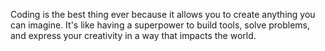 Coding is the best thing ever because it allows you to create anything you can imagine. It's like having a superpower to build tools, solve problems, and express your creativity in a way that impacts the world.

